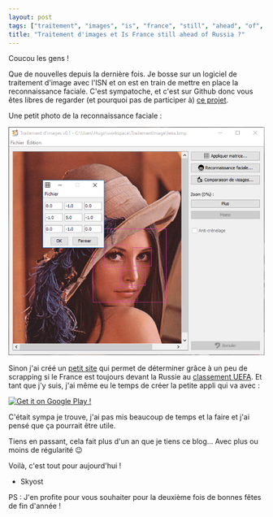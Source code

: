 ```yaml
---
layout: post
tags: ["traitement", "images", "is", "france", "still", "ahead", "of", "russia"]
title: "Traitement d'images et Is France still ahead of Russia ?"
---
```


Coucou les gens !

Que de nouvelles depuis la dernière fois. Je bosse sur un logiciel de traitement d'image avec l'ISN et on est en train de mettre en place la reconnaissance faciale. C'est sympatoche, et c'est sur Github donc vous êtes libres de regarder (et pourquoi pas de participer à) [ce projet](https://github.com/Skyost/TraitementImage).

Une petit photo de la reconnaissance faciale :

![Traitement d'images](https://raw.githubusercontent.com/Skyost/TraitementImage/master/screenshots/screen-1.png)

Sinon j'ai créé un [petit site](http://skyost.github.io/isfrancestillaheadofrussia) qui permet de déterminer grâce à un peu de scrapping si le France est toujours devant la Russie au [classement UEFA](https://fr.wikipedia.org/wiki/Coefficient_UEFA). Et tant que j'y suis, j'ai même eu le temps de créer la petite appli qui va avec :

<a href="https://play.google.com/store/apps/details?id=fr.skyost.algo.mobile" target="_blank"><img src="https://www.algogo.xyz/assets/img/mobile-markets/google-play.png" alt="Get it on Google Play !" height="45"/></a>

C'était sympa je trouve, j'ai pas mis beaucoup de temps et la faire et j'ai pensé que ça pourrait être utile.

Tiens en passant, cela fait plus d'un an que je tiens ce blog... Avec plus ou moins de régularité :wink:

Voilà, c'est tout pour aujourd'hui !<br />
- Skyost

PS : J'en profite pour vous souhaiter pour la deuxième fois de bonnes fêtes de fin d'année !